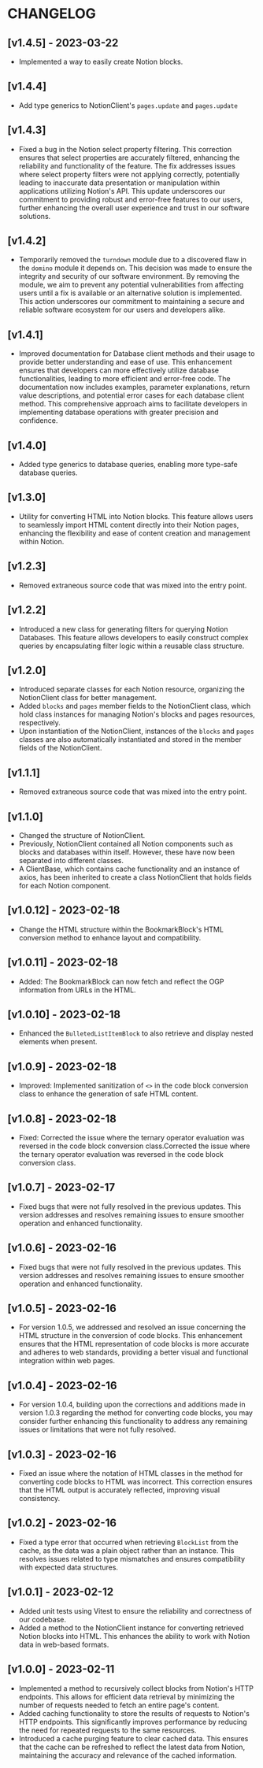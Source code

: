 # CHANGELOG

## [v1.4.5] - 2023-03-22

- Implemented a way to easily create Notion blocks.

## [v1.4.4]

- Add type generics to NotionClient's `pages.update` and `pages.update`

## [v1.4.3]

- Fixed a bug in the Notion select property filtering. This correction ensures that select properties are accurately filtered, enhancing the reliability and functionality of the feature. The fix addresses issues where select property filters were not applying correctly, potentially leading to inaccurate data presentation or manipulation within applications utilizing Notion's API. This update underscores our commitment to providing robust and error-free features to our users, further enhancing the overall user experience and trust in our software solutions.

## [v1.4.2]

- Temporarily removed the `turndown` module due to a discovered flaw in the `domino` module it depends on. This decision was made to ensure the integrity and security of our software environment. By removing the module, we aim to prevent any potential vulnerabilities from affecting users until a fix is available or an alternative solution is implemented. This action underscores our commitment to maintaining a secure and reliable software ecosystem for our users and developers alike.

## [v1.4.1]

- Improved documentation for Database client methods and their usage to provide better understanding and ease of use. This enhancement ensures that developers can more effectively utilize database functionalities, leading to more efficient and error-free code. The documentation now includes examples, parameter explanations, return value descriptions, and potential error cases for each database client method. This comprehensive approach aims to facilitate developers in implementing database operations with greater precision and confidence.

## [v1.4.0]

- Added type generics to database queries, enabling more type-safe database queries.

## [v1.3.0]

- Utility for converting HTML into Notion blocks. This feature allows users to seamlessly import HTML content directly into their Notion pages, enhancing the flexibility and ease of content creation and management within Notion.

## [v1.2.3]

- Removed extraneous source code that was mixed into the entry point.

## [v1.2.2]

- Introduced a new class for generating filters for querying Notion Databases. This feature allows developers to easily construct complex queries by encapsulating filter logic within a reusable class structure.

## [v1.2.0]

- Introduced separate classes for each Notion resource, organizing the NotionClient class for better management.
- Added `blocks` and `pages` member fields to the NotionClient class, which hold class instances for managing Notion's blocks and pages resources, respectively.
- Upon instantiation of the NotionClient, instances of the `blocks` and `pages` classes are also automatically instantiated and stored in the member fields of the NotionClient.

## [v1.1.1]

- Removed extraneous source code that was mixed into the entry point.

## [v1.1.0]

- Changed the structure of NotionClient.
- Previously, NotionClient contained all Notion components such as blocks and databases within itself. However, these have now been separated into different classes.
- A ClientBase, which contains cache functionality and an instance of axios, has been inherited to create a class NotionClient that holds fields for each Notion component.

## [v1.0.12] - 2023-02-18

- Change the HTML structure within the BookmarkBlock's HTML conversion method to enhance layout and compatibility.

## [v1.0.11] - 2023-02-18

- Added: The BookmarkBlock can now fetch and reflect the OGP information from URLs in the HTML.

## [v1.0.10] - 2023-02-18

- Enhanced the `BulletedListItemBlock` to also retrieve and display nested elements when present.

## [v1.0.9] - 2023-02-18

- Improved: Implemented sanitization of `<>` in the code block conversion class to enhance the generation of safe HTML content.

## [v1.0.8] - 2023-02-18

- Fixed: Corrected the issue where the ternary operator evaluation was reversed in the code block conversion class.Corrected the issue where the ternary operator evaluation was reversed in the code block conversion class.

## [v1.0.7] - 2023-02-17

- Fixed bugs that were not fully resolved in the previous updates. This version addresses and resolves remaining issues to ensure smoother operation and enhanced functionality.

## [v1.0.6] - 2023-02-16

- Fixed bugs that were not fully resolved in the previous updates. This version addresses and resolves remaining issues to ensure smoother operation and enhanced functionality.

## [v1.0.5] - 2023-02-16

- For version 1.0.5, we addressed and resolved an issue concerning the HTML structure in the conversion of code blocks. This enhancement ensures that the HTML representation of code blocks is more accurate and adheres to web standards, providing a better visual and functional integration within web pages.

## [v1.0.4] - 2023-02-16

- For version 1.0.4, building upon the corrections and additions made in version 1.0.3 regarding the method for converting code blocks, you may consider further enhancing this functionality to address any remaining issues or limitations that were not fully resolved.

## [v1.0.3] - 2023-02-16

- Fixed an issue where the notation of HTML classes in the method for converting code blocks to HTML was incorrect. This correction ensures that the HTML output is accurately reflected, improving visual consistency.

## [v1.0.2] - 2023-02-16

- Fixed a type error that occurred when retrieving `BlockList` from the cache, as the data was a plain object rather than an instance. This resolves issues related to type mismatches and ensures compatibility with expected data structures.

## [v1.0.1] - 2023-02-12

- Added unit tests using Vitest to ensure the reliability and correctness of our codebase.
- Added a method to the NotionClient instance for converting retrieved Notion blocks into HTML. This enhances the ability to work with Notion data in web-based formats.

## [v1.0.0] - 2023-02-11

- Implemented a method to recursively collect blocks from Notion's HTTP endpoints. This allows for efficient data retrieval by minimizing the number of requests needed to fetch an entire page's content.
- Added caching functionality to store the results of requests to Notion's HTTP endpoints. This significantly improves performance by reducing the need for repeated requests to the same resources.
- Introduced a cache purging feature to clear cached data. This ensures that the cache can be refreshed to reflect the latest data from Notion, maintaining the accuracy and relevance of the cached information.
